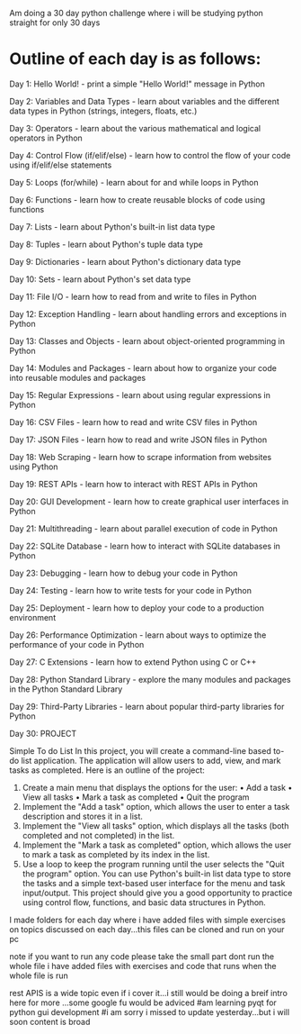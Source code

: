 
Am doing a 30 day python challenge where i will be studying python straight for only 30 days
# Outline of each day is as follows:
Day 1: Hello World! - print a simple "Hello World!" message in Python

Day 2: Variables and Data Types - learn about variables and the different data types in Python (strings, integers, floats, etc.)

Day 3: Operators - learn about the various mathematical and logical operators in Python

Day 4: Control Flow (if/elif/else) - learn how to control the flow of your code using if/elif/else statements

Day 5: Loops (for/while) - learn about for and while loops in Python

Day 6: Functions - learn how to create reusable blocks of code using functions

Day 7: Lists - learn about Python's built-in list data type

Day 8: Tuples - learn about Python's tuple data type

Day 9: Dictionaries - learn about Python's dictionary data type

Day 10: Sets - learn about Python's set data type

Day 11: File I/O - learn how to read from and write to files in Python

Day 12: Exception Handling - learn about handling errors and exceptions in Python

Day 13: Classes and Objects - learn about object-oriented programming in Python

Day 14: Modules and Packages - learn about how to organize your code into reusable modules and packages

Day 15: Regular Expressions - learn about using regular expressions in Python

Day 16: CSV Files - learn how to read and write CSV files in Python

Day 17: JSON Files - learn how to read and write JSON files in Python

Day 18: Web Scraping - learn how to scrape information from websites using Python

Day 19: REST APIs - learn how to interact with REST APIs in Python

Day 20: GUI Development - learn how to create graphical user interfaces in Python

Day 21: Multithreading - learn about parallel execution of code in Python

Day 22: SQLite Database - learn how to interact with SQLite databases in Python

Day 23: Debugging - learn how to debug your code in Python

Day 24: Testing - learn how to write tests for your code in Python

Day 25: Deployment - learn how to deploy your code to a production environment

Day 26: Performance Optimization - learn about ways to optimize the performance of your code in Python

Day 27: C Extensions - learn how to extend Python using C or C++

Day 28: Python Standard Library - explore the many modules and packages in the Python Standard Library

Day 29: Third-Party Libraries - learn about popular third-party libraries for Python

Day 30: PROJECT

Simple To do List
In this project, you will create a command-line based to-do list application. The application will allow users to add, view, and mark tasks as completed. Here is an outline of the project:
1. Create a main menu that displays the options for the user:
• Add a task
• View all tasks
• Mark a task as completed
• Quit the program
2. Implement the "Add a task" option, which allows the user to enter a task description and stores it in a list.
3. Implement the "View all tasks" option, which displays all the tasks (both completed and not completed) in the list.
4. Implement the "Mark a task as completed" option, which allows the user to mark a task as completed by its index in the list.
5. Use a loop to keep the program running until the user selects the "Quit the program" option.
You can use Python's built-in list data type to store the tasks and a simple text-based user interface for the menu and task input/output. This project should give you a good opportunity to practice using control flow, functions, and basic data structures in Python.

I made folders for each day where i have added files with simple exercises on topics discussed on each day...this files can be cloned and run on your pc

note if you want to run any code please take the small part dont run the whole file
i have added files with exercises and code that runs when the whole file is run

rest APIS is a wide topic even if i cover it...i still would be doing a breif  intro here
for more ...some google fu would be adviced
#am learning pyqt for python gui development 
#i am sorry i missed to update yesterday...but i will soon content is broad